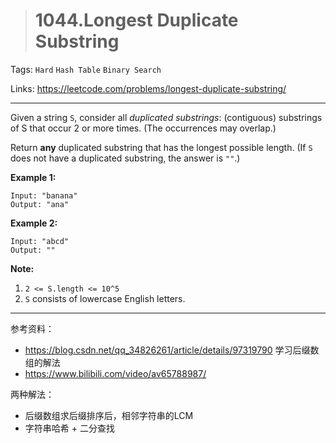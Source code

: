 > # 1044.Longest Duplicate Substring

Tags: `Hard` `Hash Table` `Binary Search`

Links: https://leetcode.com/problems/longest-duplicate-substring/

-----

Given a string `S`, consider all *duplicated substrings*: (contiguous) substrings of S that occur 2 or more times. (The occurrences may overlap.)

Return **any** duplicated substring that has the longest possible length. (If `S` does not have a duplicated substring, the answer is `""`.)

**Example 1:**

```
Input: "banana"
Output: "ana"
```

**Example 2:**

```
Input: "abcd"
Output: ""
```

**Note:**

1. `2 <= S.length <= 10^5`
2. `S` consists of lowercase English letters.

------

参考资料：

* https://blog.csdn.net/qq_34826261/article/details/97319790 学习后缀数组的解法
* https://www.bilibili.com/video/av65788987/

两种解法：

* 后缀数组求后缀排序后，相邻字符串的LCM
* 字符串哈希 + 二分查找

